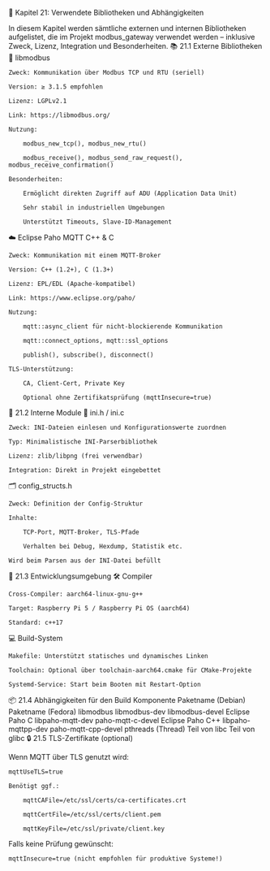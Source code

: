 🧩 Kapitel 21: Verwendete Bibliotheken und Abhängigkeiten

In diesem Kapitel werden sämtliche externen und internen Bibliotheken aufgelistet, die im Projekt modbus_gateway verwendet werden – inklusive Zweck, Lizenz, Integration und Besonderheiten.
📚 21.1 Externe Bibliotheken
🔌 libmodbus

    Zweck: Kommunikation über Modbus TCP und RTU (seriell)

    Version: ≥ 3.1.5 empfohlen

    Lizenz: LGPLv2.1

    Link: https://libmodbus.org/

    Nutzung:

        modbus_new_tcp(), modbus_new_rtu()

        modbus_receive(), modbus_send_raw_request(), modbus_receive_confirmation()

    Besonderheiten:

        Ermöglicht direkten Zugriff auf ADU (Application Data Unit)

        Sehr stabil in industriellen Umgebungen

        Unterstützt Timeouts, Slave-ID-Management

☁️ Eclipse Paho MQTT C++ & C

    Zweck: Kommunikation mit einem MQTT-Broker

    Version: C++ (1.2+), C (1.3+)

    Lizenz: EPL/EDL (Apache-kompatibel)

    Link: https://www.eclipse.org/paho/

    Nutzung:

        mqtt::async_client für nicht-blockierende Kommunikation

        mqtt::connect_options, mqtt::ssl_options

        publish(), subscribe(), disconnect()

    TLS-Unterstützung:

        CA, Client-Cert, Private Key

        Optional ohne Zertifikatsprüfung (mqttInsecure=true)

🔧 21.2 Interne Module
📄 ini.h / ini.c

    Zweck: INI-Dateien einlesen und Konfigurationswerte zuordnen

    Typ: Minimalistische INI-Parserbibliothek

    Lizenz: zlib/libpng (frei verwendbar)

    Integration: Direkt in Projekt eingebettet

🗂️ config_structs.h

    Zweck: Definition der Config-Struktur

    Inhalte:

        TCP-Port, MQTT-Broker, TLS-Pfade

        Verhalten bei Debug, Hexdump, Statistik etc.

    Wird beim Parsen aus der INI-Datei befüllt

🧪 21.3 Entwicklungsumgebung
🛠 Compiler

    Cross-Compiler: aarch64-linux-gnu-g++

    Target: Raspberry Pi 5 / Raspberry Pi OS (aarch64)

    Standard: c++17

💻 Build-System

    Makefile: Unterstützt statisches und dynamisches Linken

    Toolchain: Optional über toolchain-aarch64.cmake für CMake-Projekte

    Systemd-Service: Start beim Booten mit Restart-Option

📦 21.4 Abhängigkeiten für den Build
Komponente	Paketname (Debian)	Paketname (Fedora)
libmodbus	libmodbus-dev	libmodbus-devel
Eclipse Paho C	libpaho-mqtt-dev	paho-mqtt-c-devel
Eclipse Paho C++	libpaho-mqttpp-dev	paho-mqtt-cpp-devel
pthreads (Thread)	Teil von libc	Teil von glibc
🔒 21.5 TLS-Zertifikate (optional)

Wenn MQTT über TLS genutzt wird:

    mqttUseTLS=true

    Benötigt ggf.:

        mqttCAFile=/etc/ssl/certs/ca-certificates.crt

        mqttCertFile=/etc/ssl/certs/client.pem

        mqttKeyFile=/etc/ssl/private/client.key

Falls keine Prüfung gewünscht:

    mqttInsecure=true (nicht empfohlen für produktive Systeme!)

